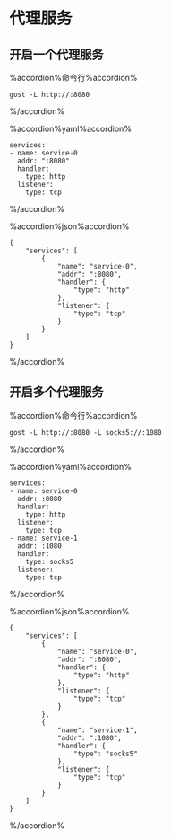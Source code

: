 # 代理服务

## 开启一个代理服务

%accordion%命令行%accordion%
```
gost -L http://:8080
```
%/accordion%

%accordion%yaml%accordion%
```
services:
- name: service-0
  addr: ":8080"
  handler:
    type: http
  listener:
    type: tcp
```
%/accordion%

%accordion%json%accordion%
```
{
    "services": [
        {
            "name": "service-0",
            "addr": ":8080",
            "handler": {
                "type": "http"
            },
            "listener": {
                "type": "tcp"
            }
        }
    ]
}
```
%/accordion%

## 开启多个代理服务

%accordion%命令行%accordion%
```
gost -L http://:8080 -L socks5://:1080 
```
%/accordion%

%accordion%yaml%accordion%
```
services:
- name: service-0
  addr: :8080
  handler:
    type: http
  listener:
    type: tcp
- name: service-1
  addr: :1080
  handler:
    type: socks5
  listener:
    type: tcp
```
%/accordion%

%accordion%json%accordion%
```
{
    "services": [
        {
            "name": "service-0",
            "addr": ":8080",
            "handler": {
                "type": "http"
            },
            "listener": {
                "type": "tcp"
            }
        },
        {
            "name": "service-1",
            "addr": ":1080",
            "handler": {
                "type": "socks5"
            },
            "listener": {
                "type": "tcp"
            }
        }
    ]
}
```
%/accordion%
